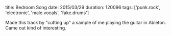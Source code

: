title: Bedroom Song
date: 2015/03/29
duration: 120096
tags: ['punk.rock', 'electronic', 'male.vocals', 'fake.drums']

Made this track by "cutting up" a sample of me playing the guitar in Ableton. Came out kind of interesting.
